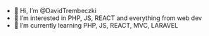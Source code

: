 - 👋 Hi, I’m @DavidTrembeczki
- 👀 I’m interested in PHP, JS, REACT and everything from web dev  
- 🌱 I’m currently learning PHP, JS, REACT, MVC, LARAVEL


<!---
DavidTrembeczki/DavidTrembeczki is a ✨ special ✨ repository because its `README.md` (this file) appears on your GitHub profile.
You can click the Preview link to take a look at your changes.
--->
